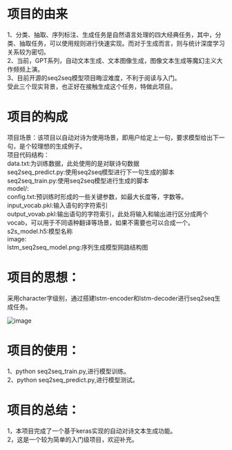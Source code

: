 # 项目的由来
1、分类、抽取、序列标注、生成任务是自然语言处理的四大经典任务，其中，分类、抽取任务，可以使用规则进行快速实现。而对于生成而言，则与统计深度学习关系较为密切。  
2、当前，GPT系列，自动文本生成、文本图像生成，图像文本生成等魔幻主义大作频频上演。  
3、目前开源的seq2seq模型项目晦涩难度，不利于阅读与入门。  
受此三个现实背景，也正好在接触生成这个任务，特做此项目。  


# 项目的构成
项目场景：该项目以自动对诗为使用场景，即用户给定上一句，要求模型给出下一句，是个较理想的生成例子。  
项目代码结构：  
    data.txt:为训练数据，此处使用的是对联诗句数据  
    seq2seq_predict.py:使用seq2seq模型进行下一句生成的脚本  
    seq2seq_train.py:使用seq2seq模型进行生成的脚本  
    model/:  
        config.txt:预训练时形成的一些关键参数，如最大长度等，字数等。  
        input_vocab.pkl:输入语句的字符索引  
        output_vovab.pkl:输出语句的字符索引，此处将输入和输出进行区分成两个vocab，可以用于不同语种翻译等场景，如果不需要也可以合成一个。  
        s2s_model.h5:模型名称  
    image:  
        lstm_seq2seq_model.png:序列生成模型网路结构图  

# 项目的思想：
采用character字级别，通过搭建lstm-encoder和lstm-decoder进行seq2seq生成任务。  

![image](https://github.com/liuhuanyong/KerasSeq2seqGeneration/blob/master/img/lstm_seq2seq.model.png)

# 项目的使用：
1、python seq2seq_train.py,进行模型训练。  
2、python seq2seq_predict.py,进行模型测试。  

# 项目的总结：

1，本项目完成了一个基于keras实现的自动对诗文本生成功能。  
2，这是一个较为简单的入门级项目，欢迎补充。  

